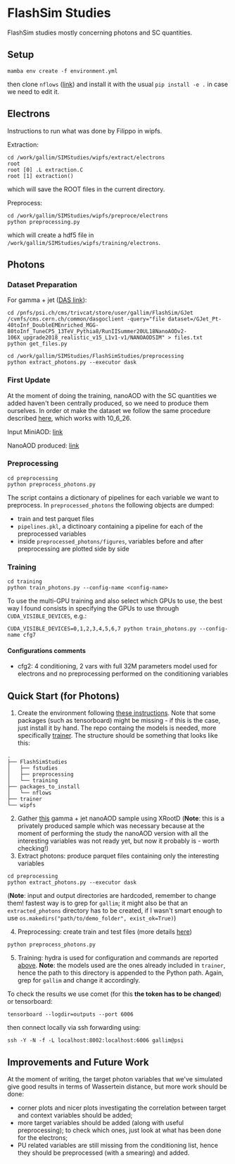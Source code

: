 # FlashSim Studies 

FlashSim studies mostly concerning photons and SC quantities.

## Setup

```
mamba env create -f environment.yml
```

then clone ```nflows``` ([link](https://github.com/maxgalli/nflows.git)) and install it with the usual ```pip install -e .``` in case we need to edit it.

## Electrons

Instructions to run what was done by Filippo in wipfs.

Extraction:

```
cd /work/gallim/SIMStudies/wipfs/extract/electrons
root 
root [0] .L extraction.C
root [1] extraction()
```
which will save the ROOT files in the current directory.

Preprocess:
```
cd /work/gallim/SIMStudies/wipfs/preproce/electrons
python preprocessing.py
```
which will create a hdf5 file in ```/work/gallim/SIMStudies/wipfs/training/electrons```.

## Photons

### Dataset Preparation

For gamma + jet ([DAS link](https://cmsweb.cern.ch/das/request?view=list&limit=50&instance=prod%2Fglobal&input=dataset%3D%2FGJet_Pt-40toInf_DoubleEMEnriched_MGG-80toInf_TuneCP5_13TeV_Pythia8%2FRunIISummer20UL18NanoAODv2-106X_upgrade2018_realistic_v15_L1v1-v1%2FNANOAODSIM)):

```
cd /pnfs/psi.ch/cms/trivcat/store/user/gallim/FlashSim/GJet
/cvmfs/cms.cern.ch/common/dasgoclient -query="file dataset=/GJet_Pt-40toInf_DoubleEMEnriched_MGG-80toInf_TuneCP5_13TeV_Pythia8/RunIISummer20UL18NanoAODv2-106X_upgrade2018_realistic_v15_L1v1-v1/NANOAODSIM" > files.txt
python get_files.py

cd /work/gallim/SIMStudies/FlashSimStudies/preprocessing
python extract_photons.py --executor dask
```

### First Update

At the moment of doing the training, nanoAOD with the SC quantities we added haven't been centrally produced, so we need to produce them ourselves. In order ot make the dataset we follow the same procedure described [here](https://gist.github.com/maxgalli/0886ec4290672ecf57031ac969c4ade5), which works with 10_6_26. 

Input MiniAOD: [link](https://cmsweb.cern.ch/das/request?view=list&limit=50&instance=prod%2Fglobal&input=dataset%3D%2FGJet_Pt-40toInf_DoubleEMEnriched_MGG-80toInf_TuneCP5_13TeV_Pythia8%2FRunIISummer20UL18MiniAOD-106X_upgrade2018_realistic_v11_L1v1-v3%2FMINIAODSIM)

NanoAOD produced: [link](https://cmsweb.cern.ch/das/request?input=dataset%3D%2FGJet_Pt-40toInf_DoubleEMEnriched_MGG-80toInf_TuneCP5_13TeV_Pythia8%2Fgallim-crab_FlashSimPhotonSample-ee6432161e5c185bb80950ddbb7162c0%2FUSER&instance=prod/phys03)

### Preprocessing

```
cd preprocessing 
python preprocess_photons.py
```

The script contains a dictionary of pipelines for each variable we want to preprocess. In ```preprocessed_photons``` the following objects are dumped:
- train and test parquet files
- ```pipelines.pkl```, a dictinoary containing a pipeline for each of the preprocessed variables
- inside ```preprocessed_photons/figures```, variables before and after preprocessing are plotted side by side

### Training

```
cd training
python train_photons.py --config-name <config-name>
```

To use the multi-GPU training and also select which GPUs to use, the best way I found consists in specifying the GPUs to use through ```CUDA_VISIBLE_DEVICES```, e.g.:

```
CUDA_VISIBLE_DEVICES=0,1,2,3,4,5,6,7 python train_photons.py --config-name cfg7
```

#### Configurations comments

- cfg2: 4 conditioning, 2 vars with full 32M parameters model used for electrons and no preprocessing performed on the conditioning variables

## Quick Start (for Photons)

1. Create the environment following [these instructions](#setup). Note that some packages (such as tensorboard) might be missing - if this is the case, just install it by hand. The repo containg the models is needed, more specifically [trainer](https://github.com/cms-flashsim/trainer). The structure should be something that looks like this:
```
.
├── FlashSimStudies
│   ├── fstudies
│   ├── preprocessing
│   └── training
├── packages_to_install
│   └── nflows
├── trainer
└── wipfs
``` 

2. Gather [this](https://cmsweb.cern.ch/das/request?input=dataset%3D%2FGJet_Pt-40toInf_DoubleEMEnriched_MGG-80toInf_TuneCP5_13TeV_Pythia8%2Fgallim-crab_FlashSimPhotonSample-ee6432161e5c185bb80950ddbb7162c0%2FUSER&instance=prod/phys03) gamma + jet nanoAOD sample using XRootD (**Note**: this is a privately produced sample which was necessary because at the moment of performing the study the nanoAOD version with all the interesting variables was not ready yet, but now it probably is - worth checking!)
3. Extract photons: produce parquet files containing only the interesting variables
```
cd preprocessing
python extract_photons.py --executor dask
```
(**Note**: input and output directories are hardcoded, remember to change them! fastest way is to grep for ```gallim```; it might also be that an ```extracted_photons``` directory has to be created, if I wasn't smart enough to use ```os.makedirs("path/to/demo_folder", exist_ok=True)```)

4. Preprocessing: create train and test files (more details [here](#preprocessing))
```
python preprocess_photons.py
```

5. Training: hydra is used for configuration and commands are reported [above](#training). **Note**: the models used are the ones already included in ```trainer```, hence the path to this directory is appended to the Python path. Again, grep for ```gallim``` and change it accordingly.

To check the results we use comet (for this **the token has to be changed**) or tensorboard:
```
tensorboard --logdir=outputs --port 6006
```
then connect locally via ssh forwarding using:
```
ssh -Y -N -f -L localhost:8002:localhost:6006 gallim@psi
```

## Improvements and Future Work

At the moment of writing, the target photon variables that we've simulated give good results in terms of Wassertein distance, but more work should be done:

- corner plots and nicer plots investigating the correlation between target and context variables should be added;
- more target variables should be added (along with useful preprocessing); to check which ones, just look at what has been done for the electrons;
- PU related variables are still missing from the conditioning list, hence they should be preprocessed (with a smearing) and added.